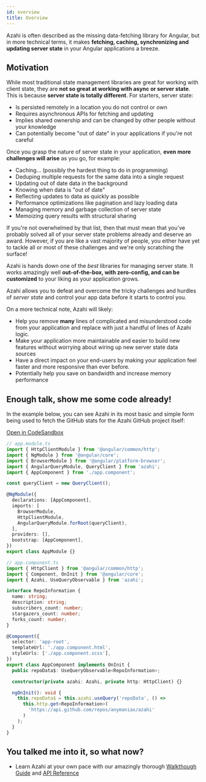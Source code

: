 ```yaml
---
id: overview
title: Overview
---
```


Azahi is often described as the missing data-fetching library for Angular, but in more technical terms, it makes **fetching, caching, synchronizing and updating server state** in your Angular applications a breeze.

## Motivation

While most traditional state management libraries are great for working with client state, they are **not so great at working with async or server state**. This is because **server state is totally different**. For starters, server state:

- Is persisted remotely in a location you do not control or own
- Requires asynchronous APIs for fetching and updating
- Implies shared ownership and can be changed by other people without your knowledge
- Can potentially become "out of date" in your applications if you're not careful

Once you grasp the nature of server state in your application, **even more challenges will arise** as you go, for example:

- Caching... (possibly the hardest thing to do in programming)
- Deduping multiple requests for the same data into a single request
- Updating out of date data in the background
- Knowing when data is "out of date"
- Reflecting updates to data as quickly as possible
- Performance optimizations like pagination and lazy loading data
- Managing memory and garbage collection of server state
- Memoizing query results with structural sharing

If you're not overwhelmed by that list, then that must mean that you've probably solved all of your server state problems already and deserve an award. However, if you are like a vast majority of people, you either have yet to tackle all or most of these challenges and we're only scratching the surface!

Azahi is hands down one of the _best_ libraries for managing server state. It works amazingly well **out-of-the-box, with zero-config, and can be customized** to your liking as your application grows.

Azahi allows you to defeat and overcome the tricky challenges and hurdles of _server state_ and control your app data before it starts to control you.

On a more technical note, Azahi will likely:

- Help you remove **many** lines of complicated and misunderstood code from your application and replace with just a handful of lines of Azahi logic.
- Make your application more maintainable and easier to build new features without worrying about wiring up new server state data sources
- Have a direct impact on your end-users by making your application feel faster and more responsive than ever before.
- Potentially help you save on bandwidth and increase memory performance

## Enough talk, show me some code already!

In the example below, you can see Azahi in its most basic and simple form being used to fetch the GitHub stats for the Azahi GitHub project itself:

[Open in CodeSandbox](https://codesandbox.io/s/github/anymaniax/azahi/tree/main/examples/simple)

```ts
// app.module.ts
import { HttpClientModule } from '@angular/common/http';
import { NgModule } from '@angular/core';
import { BrowserModule } from '@angular/platform-browser';
import { AngularQueryModule, QueryClient } from 'azahi';
import { AppComponent } from './app.component';

const queryClient = new QueryClient();

@NgModule({
  declarations: [AppComponent],
  imports: [
    BrowserModule,
    HttpClientModule,
    AngularQueryModule.forRoot(queryClient),
  ],
  providers: [],
  bootstrap: [AppComponent],
})
export class AppModule {}
```

```ts
// app.component.ts
import { HttpClient } from '@angular/common/http';
import { Component, OnInit } from '@angular/core';
import { Azahi, UseQueryObservable } from 'azahi';

interface RepoInformation {
  name: string;
  description: string;
  subscribers_count: number;
  stargazers_count: number;
  forks_count: number;
}

@Component({
  selector: 'app-root',
  templateUrl: './app.component.html',
  styleUrls: ['./app.component.scss'],
})
export class AppComponent implements OnInit {
  public repoData$: UseQueryObservable<RepoInformation>;

  constructor(private azahi: Azahi, private http: HttpClient) {}

  ngOnInit(): void {
    this.repoData$ = this.azahi.useQuery('repoData', () =>
      this.http.get<RepoInformation>(
        'https://api.github.com/repos/anymaniax/azahi'
      )
    );
  }
}
```

## You talked me into it, so what now?

- Learn Azahi at your own pace with our amazingly thorough [Walkthough Guide](../installation) and [API Reference](../reference/useQuery)
